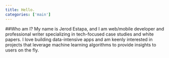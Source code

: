 ```yaml
---
title: Hello.
categories: ['main']
---
```


##Who am I?
My name is Jerod Estapa, and I am web/mobile developer and professional writer specializing in tech-focused case studies and white papers. I love building data-intensive apps and am keenly interested in projects that leverage machine learning algorithms to provide insights to users on the fly.

